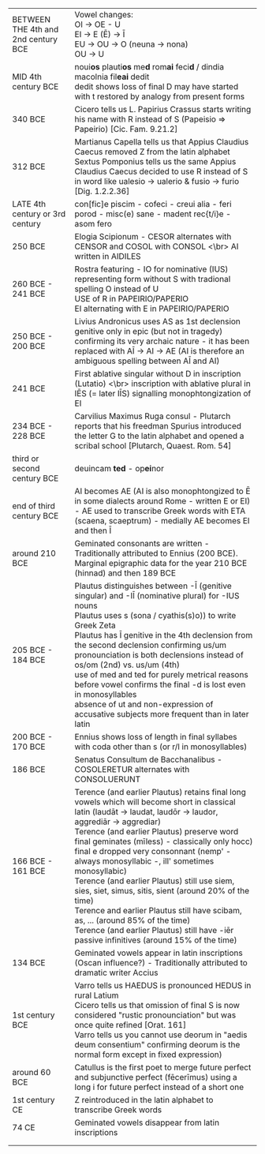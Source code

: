 |                                     |                                                                                                                                                                                                                                                                                                                                                                                                                                                                                                                                                                                                                                                                            |
|-------------------------------------|----------------------------------------------------------------------------------------------------------------------------------------------------------------------------------------------------------------------------------------------------------------------------------------------------------------------------------------------------------------------------------------------------------------------------------------------------------------------------------------------------------------------------------------------------------------------------------------------------------------------------------------------------------------------------|
| BETWEEN THE 4th and 2nd century BCE | Vowel changes: <br/> OI -> OE - U <br/> EI -> E (Ē) -> Ī <br/> EU -> OU -> O (neuna -> nona) <br/> OU -> U                                                                                                                                                                                                                                                                                                                                                                                                                                                                                                                                                                 |
| MID 4th century BCE                 | noui**os** plauti**os** me**d** rom**ai** feci**d** / dindia macolnia fil**eai** dedit <br/> dedit shows loss of final D may have started with t restored by analogy from present forms                                                                                                                                                                                                                                                                                                                                                                                                                                                                                    |
| 340 BCE                             | Cicero tells us L. Papirius Crassus starts writing his name with R instead of S (Papeisio => Papeirio) [Cic. Fam. 9.21.2]                                                                                                                                                                                                                                                                                                                                                                                                                                                                                                                                                  |
| 312 BCE                             | Martianus Capella tells us that Appius Claudius Caecus removed Z from the latin alphabet<br/> Sextus Pomponius tells us the same Appius Claudius Caecus decided to use R instead of S in word like ualesio -> ualerio & fusio -> furio [Dig. 1.2.2.36]                                                                                                                                                                                                                                                                                                                                                                                                                     |
| LATE 4th century or 3rd century     | con[fic]e piscim - cofeci - creui alia - feri porod - misc(e) sane - madent rec{t/i}e - asom fero                                                                                                                                                                                                                                                                                                                                                                                                                                                                                                                                                                          |
| 250 BCE                             | Elogia Scipionum - CESOR alternates with CENSOR and COSOL with CONSOL <\br>  AI written in AIDILES                                                                                                                                                                                                                                                                                                                                                                                                                                                                                                                                                                         |
| 260 BCE - 241 BCE                   | Rostra featuring - IO for nominative (IUS) representing form without S with tradional spelling O instead of U <br/> USE of R in PAPEIRIO/PAPERIO <br/> EI alternating with E in PAPEIRIO/PAPERIO                                                                                                                                                                                                                                                                                                                                                                                                                                                                           |
| 250 BCE - 200 BCE                   | Livius Andronicus uses AS as 1st declension genitive only in epic (but not in tragedy) confirming its very archaic nature - it has been replaced with AĪ -> AI -> AE (AI is therefore an ambiguous spelling between AĪ and AI)                                                                                                                                                                                                                                                                                                                                                                                                                                             |                                                                                                                                                                                                                                                                                                                                                                                                                                                                                                                                                 |
| 241 BCE                             | First ablative singular without D in inscription (Lutatio) <\br> inscription with ablative plural in IĒS (= later IĪS) signalling monophtongization of EI                                                                                                                                                                                                                                                                                                                                                                                                                                                                                                                  |
| 234 BCE - 228 BCE                   | Carvilius Maximus Ruga consul - Plutarch reports that his freedman Spurius introduced the letter G to the latin alphabet and opened a scribal school [Plutarch, Quaest. Rom. 54]                                                                                                                                                                                                                                                                                                                                                                                                                                                                                           |
| third or second century BCE         | deuincam **ted** - op**ei**nor                                                                                                                                                                                                                                                                                                                                                                                                                                                                                                                                                                                                                                             |
| end of third century BCE            | AI becomes AE (AI is also monophtongized to Ē in some dialects around Rome - written E or EI) - AE used to transcribe Greek words with ETA (scaena, scaeptrum) - medially AE becomes EI and then Ī                                                                                                                                                                                                                                                                                                                                                                                                                                                                         |
| around 210 BCE                      | Geminated consonants are written - Traditionally attributed to Ennius (200 BCE). Marginal epigraphic data for the year 210 BCE (hinnad) and then 189 BCE                                                                                                                                                                                                                                                                                                                                                                                                                                                                                                                   |
| 205 BCE - 184 BCE                   | Plautus distinguishes between -Ī  (genitive singular) and -IĪ  (nominative plural) for -IUS nouns <br/> Plautus uses s (sona / cyathis(s)o)) to write Greek Zeta <br/> Plautus has Ī genitive in the 4th declension from the second declension confirming us/um pronounciation is both declensions instead of os/om (2nd) vs. us/um (4th) <br/> use of med and ted for purely metrical reasons before vowel confirms the final -d is lost even in monosyllables <br/> absence of ut and non-expression of accusative subjects more frequent than in later latin                                                                                                            |                                                                                                                                                                                                           |
| 200 BCE - 170 BCE                   | Ennius shows loss of length in final syllabes with coda other than s (or r/l in monosyllables)                                                                                                                                                                                                                                                                                                                                                                                                                                                                                                                                                                             |
| 186 BCE                             | Senatus Consultum de Bacchanalibus - COSOLERETUR alternates with CONSOLUERUNT                                                                                                                                                                                                                                                                                                                                                                                                                                                                                                                                                                                              |
| 166 BCE - 161 BCE                   | Terence (and earlier Plautus) retains final long vowels which will become short in classical latin (laudāt -> laudat, laudōr -> laudor, aggrediār -> aggrediar) <br/> Terence (and earlier Plautus) preserve word final geminates (mīless) - classically only hocc) <br/> final e dropped very consonnant (nemp' - always monosyllabic -, ill' sometimes monosyllabic) <br/> Terence (and earlier Plautus) still use siem, sies, siet, simus, sitis, sient (around 20% of the time) </br> Terence and earlier Plautus still have scibam, as, ... (around 85% of the time) </br> Terence (and earlier Plautus) still have -iēr passive infinitives (around 15% of the time) |
| 134 BCE                             | Geminated vowels appear in latin inscriptions (Oscan influence?) - Traditionally attributed to dramatic writer Accius                                                                                                                                                                                                                                                                                                                                                                                                                                                                                                                                                      |
| 1st century BCE                     | Varro tells us HAEDUS is pronounced HEDUS in rural Latium <br/> Cicero tells us that omission of final S is now considered "rustic pronounciation" but was once quite refined [Orat. 161] </br> Varro tells us you cannot use deorum in "aedis deum consentium" confirming deorum is the normal form except in fixed expression)                                                                                                                                                                                                                                                                                                                                           |
| around 60 BCE                       | Catullus is the first poet to merge future perfect and subjunctive perfect (fēcerīmus) using a long i for future perfect instead of a short one                                                                                                                                                                                                                                                                                                                                                                                                                                                                                                                            |
| 1st century CE                      | Z reintroduced in the latin alphabet to transcribe Greek words                                                                                                                                                                                                                                                                                                                                                                                                                                                                                                                                                                                                             |
| 74 CE                               | Geminated vowels disappear from latin inscriptions                                                                                                                                                                                                                                                                                                                                                                                                                                                                                                                                                                                                                         |
|                                     |                                                                                                                                                                                                                                                                                                                                                                                                                                                                                                                                                                                                                                                                            |
|                                     |                                                                                                                                                                                                                                                                                                                                                                                                                                                                                                                                                                                                                                                                            |
